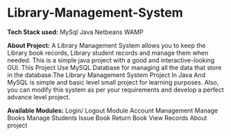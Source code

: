 # Library-Management-System

**Tech Stack used:**
MySql
	Java
	Netbeans
	WAMP

**About Project:**
A Library Management System allows you to keep the Library book records, Library student records and manage them when needed. This is a simple java project with a good and interactive-looking GUI. This Project Use MySQL Database for managing all the data that store in the database.The Library Management System Project In Java And MySQL is simple and basic level small project for learning purposes. Also, you can modify this system as per your requirements and develop a perfect advance level project.

**Available Modules:**
Login/ Logout Module
Account Management
Manage Books
Manage Students
Issue Book
Return Book
View Records
About project

